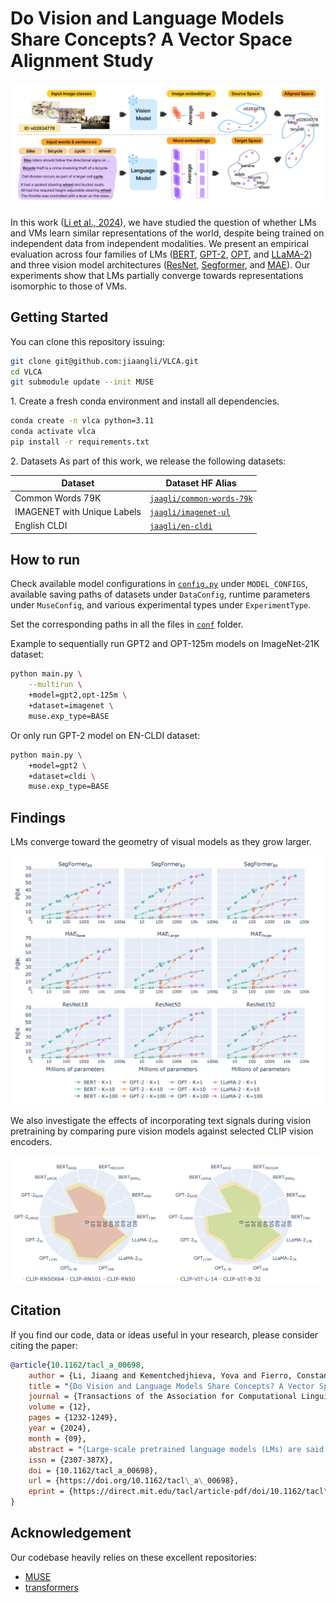 # Do Vision and Language Models Share Concepts? A Vector Space Alignment Study

<p align="center">
  <img src="assets/steps.png"/>
</p>

In this work ([Li et al., 2024](https://arxiv.org/abs/2302.06555)), we have studied the question of whether LMs and VMs
learn similar representations of the world, despite being trained on independent data from independent modalities. We
present an empirical evaluation across four families of
LMs ([BERT](https://arxiv.org/abs/1810.04805), [GPT-2](https://cdn.openai.com/better-language-models/language_models_are_unsupervised_multitask_learners.pdf), [OPT](https://arxiv.org/abs/2205.01068),
and [LLaMA-2](https://arxiv.org/abs/2307.09288)) and three vision model
architectures ([ResNet](https://arxiv.org/abs/1512.03385), [Segformer](https://arxiv.org/abs/2105.15203),
and [MAE](https://arxiv.org/abs/2111.06377)). Our experiments show that LMs partially converge towards representations
isomorphic to those of VMs.

## Getting Started

You can clone this repository issuing:

```bash
git clone git@github.com:jiaangli/VLCA.git
cd VLCA
git submodule update --init MUSE
```

1\. Create a fresh conda environment and install all dependencies.

```bash
conda create -n vlca python=3.11
conda activate vlca
pip install -r requirements.txt
```

2\. Datasets
As part of this work, we release the following datasets:

| Dataset                                   | Dataset HF Alias                                                                     |
|-------------------------------------------|--------------------------------------------------------------------------------------|
| Common Words 79K                          | [`jaagli/common-words-79k`](https://huggingface.co/datasets/jaagli/common-words-79k) 
| IMAGENET with Unique Labels               | [`jaagli/imagenet-ul`](https://huggingface.co/datasets/jaagli/imagenet-ul)           
| English CLDI                              | [`jaagli/en-cldi`](https://huggingface.co/datasets/jaagli/en-cldi)                   

## How to run

Check available model configurations in [`config.py`](./src/config.py) under `MODEL_CONFIGS`, available saving paths of
datasets under `DataConfig`, runtime parameters under `MuseConfig`, and various experimental types
under `ExperimentType`.

Set the corresponding paths in all the files in [`conf`](./conf) folder.

Example to sequentially run GPT2 and OPT-125m models on ImageNet-21K dataset:

```bash
python main.py \
    --multirun \
    +model=gpt2,opt-125m \
    +dataset=imagenet \
    muse.exp_type=BASE
```

Or only run GPT-2 model on EN-CLDI dataset:

```bash
python main.py \
    +model=gpt2 \
    +dataset=cldi \
    muse.exp_type=BASE
```

## Findings

LMs converge toward the geometry of visual models as they grow larger.

![convergence.png](assets/convergence.png)

We also investigate the effects of incorporating text signals during vision pretraining by comparing pure vision models
against selected CLIP vision encoders.

<div class="row" style="display: flex; clear: both;">
    <img src="assets/clip-rn-lms.png" alt="Forest" style="float: left; width: 49%">
    <img src="assets/clip-vit-lms.png" alt="Snow" style="float: left; width: 49%">
</div>

## Citation

If you find our code, data or ideas useful in your research, please consider citing the paper:

```bibtex
@article{10.1162/tacl_a_00698,
    author = {Li, Jiaang and Kementchedjhieva, Yova and Fierro, Constanza and Søgaard, Anders},
    title = "{Do Vision and Language Models Share Concepts? A Vector Space Alignment Study}",
    journal = {Transactions of the Association for Computational Linguistics},
    volume = {12},
    pages = {1232-1249},
    year = {2024},
    month = {09},
    abstract = "{Large-scale pretrained language models (LMs) are said to “lack the ability to connect utterances to the world” (Bender and Koller, 2020), because they do not have “mental models of the world” (Mitchell and Krakauer, 2023). If so, one would expect LM representations to be unrelated to representations induced by vision models. We present an empirical evaluation across four families of LMs (BERT, GPT-2, OPT, and LLaMA-2) and three vision model architectures (ResNet, SegFormer, and MAE). Our experiments show that LMs partially converge towards representations isomorphic to those of vision models, subject to dispersion, polysemy, and frequency. This has important implications for both multi-modal processing and the LM understanding debate (Mitchell and Krakauer, 2023).1}",
    issn = {2307-387X},
    doi = {10.1162/tacl_a_00698},
    url = {https://doi.org/10.1162/tacl\_a\_00698},
    eprint = {https://direct.mit.edu/tacl/article-pdf/doi/10.1162/tacl\_a\_00698/2473674/tacl\_a\_00698.pdf},
}
```

## Acknowledgement

Our codebase heavily relies on these excellent repositories:

- [MUSE](https://github.com/facebookresearch/MUSE)
- [transformers](https://github.com/huggingface/transformers)
